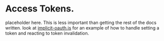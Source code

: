 # Access Tokens.

placeholder here. This is less important than getting the rest of the docs written. look at [implicit-oauth.js](/src/implicit-oauth.js) for an example of how to handle setting a token and reacting to token invalidation.
